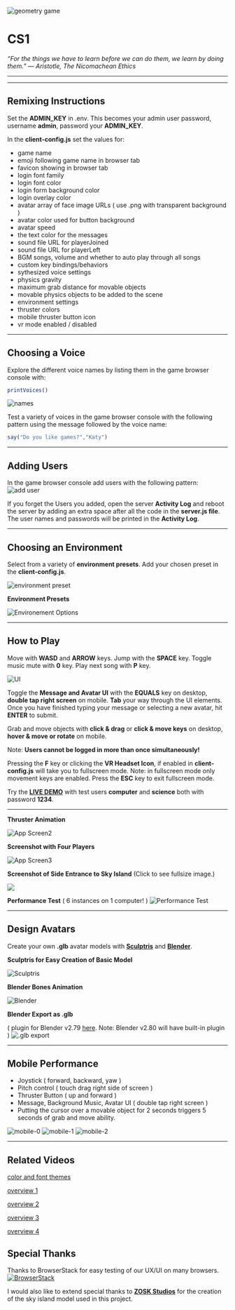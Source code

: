  ![geometry game](https://cdn.glitch.com/162b879e-fd42-40d9-8519-671d783b8c70%2Fgeo-game.gif?1534009918502) 
# CS1

*“For the things we have to learn before we can do them, we learn by doing them.” 
― Aristotle, The Nicomachean Ethics*
____
____

## Remixing Instructions



Set the **ADMIN_KEY** in .env. This becomes your admin user password, username **admin**, password your **ADMIN_KEY**. 

In the **client-config.js** set the values for:
  - game name
  - emoji following game name in browser tab
  - favicon showing in browser tab
  - login font family
  - login font color
  - login form background color
  - login overlay color
  - avatar array of face image URLs ( use .png with transparent background )
  - avatar color used for button background 
  - avatar speed
  - the text color for the messages
  - sound file URL for playerJoined
  - sound file URL for playerLeft
  - BGM songs, volume and whether to auto play through all songs
  - custom key bindings/behaviors
  - sythesized voice settings
  - physics gravity
  - maximum grab distance for movable objects
  - movable physics objects to be added to the scene
  - environment settings
  - thruster colors
  - mobile thruster button icon
  - vr mode enabled / disabled
____

## Choosing a Voice
  
Explore the different voice names by listing them in the game browser console with:
```js
printVoices()
```
![names](https://cdn.glitch.com/8cdffa44-0009-4d0b-89c7-731fef3fef0b%2Fnames.png?1533445633949)
 
Test a variety of voices in the game browser console with the following pattern using the message followed by the voice name:

```js
say("Do you like games?","Katy")
```
____

## Adding Users

In the game browser console add users with the following pattern:
![add user](https://cdn.glitch.com/8cdffa44-0009-4d0b-89c7-731fef3fef0b%2Fadduser.png?1533445801204)

If you forget the Users you added, open the server **Activity Log** and reboot the server by adding an extra space after all the code in the **server.js file**.  The user names and passwords will be printed in the **Activity Log**.
  
  ____
  
## Choosing an Environment

Select from a variety of **environment presets**. Add your chosen preset in the **client-config.js**.

![environment preset](https://cdn.glitch.com/162b879e-fd42-40d9-8519-671d783b8c70%2Fenvironment_preset.png)

**Environment Presets**  

![Environement Options](https://github.com/feiss/aframe-environment-component/raw/master/assets/aframeenvironment.gif?raw=true)

____

## How to Play

Move with **WASD** and **ARROW** keys.  Jump with the **SPACE** key.
Toggle music mute with **0** key. Play next song with **P** key. 

![UI](https://cdn.glitch.com/162b879e-fd42-40d9-8519-671d783b8c70%2Fui.png)

Toggle the **Message and Avatar UI** with the **EQUALS** key on desktop, **double tap right screen** on mobile. **Tab** your way through the UI elements. Once you have finished typing your message or selecting a new avatar, hit **ENTER** to submit.

Grab and move objects with **click & drag** or **click & move keys** on desktop, **hover & move or rotate** on mobile.

Note: **Users cannot be logged in more than once simultaneously!**


Pressing the **F** key or clicking the **VR Headset Icon**, if enabled in **client-config.js** will take you to fullscreen mode.  Note: in fullscreen mode only movement keys are enabled.  Press the **ESC** key to exit fullscreen mode. 

Try the <a href="https://geometry-game.glitch.me/" no-opener no-referer>**LIVE DEMO**</a> with test users **computer** and **science** both with password **1234**.


____



**Thruster Animation**

![App Screen2](https://cdn.glitch.com/97457b24-474e-42eb-9358-c8bc7bab1d9f%2Fapp-screen.gif?1533847350291)

**Screenshot with Four Players**

![App Screen3](https://cdn.glitch.com/162b879e-fd42-40d9-8519-671d783b8c70%2F4players.png?1534020052774)

**Screenshot of Side Entrance to Sky Island** (Click to see fullsize image.)

<a href="https://cdn.glitch.com/dd72d0a0-2747-40ff-8463-f7755366f80f%2Fexplore.png?1534335012603" no-opener no-referer><img src="https://cdn.glitch.com/dd72d0a0-2747-40ff-8463-f7755366f80f%2Fexplore.png?1534335012603"></a>

**Performance Test** ( 6 instances on 1 computer! )
![Performance Test](https://cdn.glitch.com/dd72d0a0-2747-40ff-8463-f7755366f80f%2Fperformanc_test_small_size.gif?1534356530693)

____

## Design Avatars

Create your own **.glb** avatar models with <a href="http://pixologic.com/sculptris/" no-opener no-referer>**Sculptris**</a> and <a href="https://www.blender.org/download/" no-opener no-referer>**Blender**</a>.

**Sculptris for Easy Creation of Basic Model**

![Sculptris](https://cdn.glitch.com/f54ba682-ab47-46e4-bf61-5e68e6053f18%2Fsculptris.png?1532961951688)

**Blender Bones Animation**

![Blender](https://cdn.glitch.com/f54ba682-ab47-46e4-bf61-5e68e6053f18%2Fblender.png?1532961633005)

**Blender Export as .glb**  

( plugin for Blender v2.79 <a href="https://github.com/KhronosGroup/glTF-Blender-Exporter" no-opener no-referer>here</a>. Note: Blender v2.80 will have built-in plugin )
![.glb export](https://cdn.glitch.com/f54ba682-ab47-46e4-bf61-5e68e6053f18%2Fexport.png?1532962417545)

____

## Mobile Performance

- Joystick ( forward, backward, yaw )
- Pitch control ( touch drag right side of screen )
- Thruster Button ( up and forward )
- Message, Background Music, Avatar UI ( double tap right screen )
- Putting the cursor over a movable object for 2 seconds triggers 5 seconds of grab and move ability.

![mobile-0](https://cdn.glitch.com/dd72d0a0-2747-40ff-8463-f7755366f80f%2Fmobile_0.jpg?1535470988490)
![mobile-1](https://cdn.glitch.com/dd72d0a0-2747-40ff-8463-f7755366f80f%2Fmobile_1.jpg?1535470988578)
![mobile-2](https://cdn.glitch.com/dd72d0a0-2747-40ff-8463-f7755366f80f%2Fmobile_2.jpg?1535470988342)

____

## Related Videos

[color and font themes](https://youtu.be/5SWlbeJzCDM)

[overview 1](https://youtu.be/eUVZ-o8N72U)

[overview 2](https://youtu.be/11lV0jJpN7w)

[overview 3](https://youtu.be/SIOQWoPyXGU)

[overview 4](https://youtu.be/PaJe14bQMCY)



## Special Thanks

Thanks to BrowserStack for easy testing of our UX/UI on many browsers.
<a href="https://www.browserstack.com" no-opener no-referer>![BrowserStack](https://cdn.glitch.com/dd72d0a0-2747-40ff-8463-f7755366f80f%2FBrowserstack-logo%402x.png)</a>

I would also like to extend special thanks to <a href="https://sketchfab.com/ZOSK" no-opener no-referer>**ZOSK Studios**</a> for the creation of the sky island model used in this project.